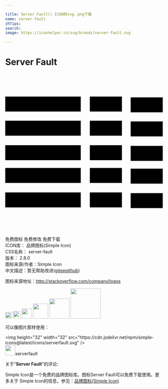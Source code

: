```yaml
---

title: Server Fault() ICON转svg、png下载
name: server-fault
zhTips: 
search: 
image: https://iconhelper.cn/svg/brands/server-fault.svg

---
```


# Server Fault  <small style="font-size: 60%;font-weight: 100"></small>

<div id="svg" class="svg-wrap">
<svg role="img" viewBox="0 0 24 24" xmlns="http://www.w3.org/2000/svg"><title>Server Fault icon</title><path d="M24 18.185v2.274h-4.89v-2.274H24zm-24-.106h11.505v2.274H0v-2.279.005zm12.89 0h4.89v2.274h-4.89v-2.279.005zm6.221-3.607H24v2.274h-4.89l.001-2.274zM0 14.367h11.505v2.274H0v-2.274zm12.89 0h4.89v2.274h-4.89v-2.274zm6.221-3.346H24v2.273h-4.89l.001-2.273zM0 10.916h11.505v2.271H0v-2.271zm12.89 0h4.89v2.271h-4.89v-2.271zm6.22-3.609H24v2.279h-4.89V7.307zM0 7.206h11.505V9.48H0V7.201v.005zm12.89 0h4.89V9.48h-4.89V7.201v.005zm6.221-3.556H24v2.276h-4.89v-2.28l.001.004zM0 3.541h11.505v2.274H0V3.541zm12.89 0h4.89v2.274h-4.89V3.541z"/></svg>
</div>
<detail full-name='server-fault'></detail>

<div class="detail-page">
<p>
<span><span class="badge-success badge">免费图标</span> <span class="badge-success badge">免费修改</span>  <span class="badge-success badge">免费下载</span> </span>
<br/>
<span>
ICON库：
<span class="badge-secondary badge">品牌图标(Simple Icon)</span> 
</span>
<br/>
<span>
CSS名称：
<span class="badge-secondary badge">server-fault</span> 
</span>

<br/>
<span>
版本：
<span class="badge-secondary badge">2.8.0</span> 
</span>
<br/>
<span>图标来源/作者：<span class="badge-light badge">Simple Icon</span></span> 
<br/>
<span class="zh-detail">中文描述：暂无<span class="help-link"><span>帮助改进</span>(<a href="https://gitee.com/liuwave/icon-helper/edit/master/json/brands/server-fault.json" target="_blank" rel="noopener noreferrer">gitee</a><a href="https://github.com/liuwave/icon-helper/edit/master/json/brands/server-fault.json" target="_blank" rel="noopener noreferrer">github</a></span>)</span><br/>
</p>
</div><div class="description description alert alert-light"><p>图标来源地址：<a href="http://stackoverflow.com/company/logos" target="_blank" rel="noopener noreferrer">http://stackoverflow.com/company/logos</a></p></div>
<div class="alert alert-dark">
<img height="21" width="21" src="https://cdn.jsdelivr.net/npm/simple-icons@latest/icons/serverfault.svg" />
<img height="24" width="24" src="https://cdn.jsdelivr.net/npm/simple-icons@latest/icons/serverfault.svg" />
<img height="32" width="32" src="https://cdn.jsdelivr.net/npm/simple-icons@latest/icons/serverfault.svg" />
<img height="48" width="48" src="https://cdn.jsdelivr.net/npm/simple-icons@latest/icons/serverfault.svg" />
<img height="64" width="64" src="https://cdn.jsdelivr.net/npm/simple-icons@latest/icons/serverfault.svg" />
<img height="96" width="96" src="https://cdn.jsdelivr.net/npm/simple-icons@latest/icons/serverfault.svg" />

</div>
<div>
  <p>可以像图片那样使用：    
  </p>
  <div class="alert alert-primary" style="font-size: 14px">
    &lt;img height="32" width="32" src="https://cdn.jsdelivr.net/npm/simple-icons@latest/icons/serverfault.svg" /&gt;
    <copy-btn content='<img height="32" width="32" src="https://cdn.jsdelivr.net/npm/simple-icons@latest/icons/serverfault.svg" />'></copy-btn>
  </div>
  <div class="alert alert-secondary">
    <img height="32" width="32" src="https://cdn.jsdelivr.net/npm/simple-icons@latest/icons/serverfault.svg" />serverfault
    <copy-btn content="serverfault" btn-title="复制图标名称"></copy-btn>
  </div>
</div>
<div class="icon-detail__container">
<p>关于“<b>Server Fault</b>”的评论:</p>
</div>
<Vssue title="关于“Server Fault”的评论" />
<div><p>Simple Icon是一个免费的品牌图标库。图标Server Fault可以免费下载使用。更多关于  Simple Icon的信息，参见：<a target="_blank" href="https://iconhelper.cn/brands.html">品牌图标(Simple Icon)</a>
</p></div>
